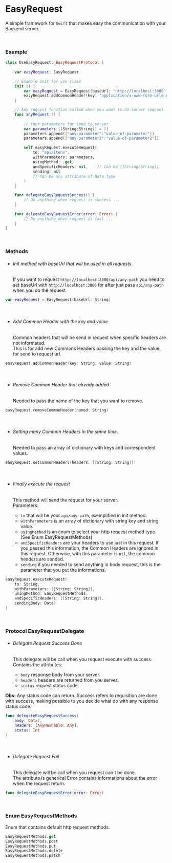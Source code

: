 # EasyRequest
A simple framework for `Swift` that makes easy the communication with your Backend server.

<br>

### Example

```swift
class UseEasyRequest: EasyRequestProtocol {
	
	var easyRequest: EasyRequest

	// Example init for you class
	init () {
		var easyRequest = EasyRequest(baseUrl: "http://localhost:3000")
		easyRequest.addCommonHeader(key: "application/x-www-form-urlencoded", value: "Content-Type")
	}

	// Any request function called when you want to do server request
	func anyRequest () {
		
		// Your parameters for send to server
		var parameters:[[String:String]] = []
		parameters.append(["any-parameter":"value-of-parameter"])
		parameters.append(["any-parameter2":"value-of-parameter2"])

		self.easyRequest.executeRequest(
			to: "api/itens", 
			withParameters: parameters, 
			usingMethod: .get, 
			andSpecificHeaders: nil, 	// Can be [[String:String]] 
			sending: nil 	
			// Can be any attribute of Data type
		)
	}

	func delegateEasyRequestSuccess() {
		// Do anything when request is success ...
	}

	func delegateEasyRequestError(error: Error) {
		// Do anything when request is fail ...
	}
}
```  
<br>

### Methods

- ###### Init method with baseUrl that will be used in all requests.  

	If you want to request `http://localhost:3000/api/any-path` you need to set baseUrl with `http://localhost:3000` for after just pass `api/any-path` when you do the request.
```swift
var easyRequest = EasyRequest(baseUrl: String)
```  
<br>

- ###### Add Common Header with the key and value  

	Common headers that will be send in request when specific headers are not informated.  
	This is for add new Commons Headers passing the key and the value, for send to request url.
```swift
easyRequest.addCommonHeader(key: String, value: String)
```  
<br>

- ###### Remove Common Header that already added

	Needed to pass the name of the key that you want to remove.
```swift
easyRequest.removeCommonHeader(named: String)
```  
<br>


- ###### Setting many Common Headers in the same time.

	Needed to pass an array of dictionary with keys and correspondent values.
```swift
easyRequest.setCommonHeaders(headers: [[String: String]])
```  
<br>

- ###### Finally execute the request

	This method will send the request for your server.  
	Parameters:   
	- `to` that will be your `api/any-path`, exemplified in init method.
	- `withParameters` is an array of dictionary with string key and string value.
	- `usingMethod` is an enum to select your http request method type. (See Enum EasyRequestMethods)
	- `andSpecificHeaders` are your headers to use just in this request. If you passed this information, the Common Headers are ignored in this request. Otherwise, with this parameter is `nil`, the common headers are sended. 
	- `sending` if you needed to send anything in body request, this is the parameter that you put the informations.
```swift
easyRequest.executeRequest(
	to: String, 
	withParameters: [[String: String]], 
	usingMethod: EasyRequestMethods, 
	andSpecificHeaders: [[String: String]], 
	sendingBody: Data?
)
```  
<br>


### Protocol EasyRequestDelegate


- ###### Delegate Request Success Done

	This delegate will be call when you request execute with success.
	Contains the attributes:
	- `body` response body from your server.
	- `headers` headers are returned from you server.
	- `status` request status code.  

**Obs:** Any status code can return. Success refers to requisition are done with success, making possible to you decide what do with any response status code.
```swift
func delegateEasyRequestSuccess(
	body: Data?, 
	headers: [AnyHashable: Any], 
	status: Int
)
```  
<br>

- ###### Delegate Request Fail
	
	This delegate will be call when you request can`t be done.  
	The attribute is generical Error contains informations about the error when the request return.
```swift
func delegateEasyRequestError(error: Error)
```  
<br>

### Enum EasyRequestMethods

Enum that contains default http request methods.

```swift
EasyRequestMethods.get
EasyRequestMethods.post
EasyRequestMethods.put
EasyRequestMethods.delete
EasyRequestMethods.patch
```